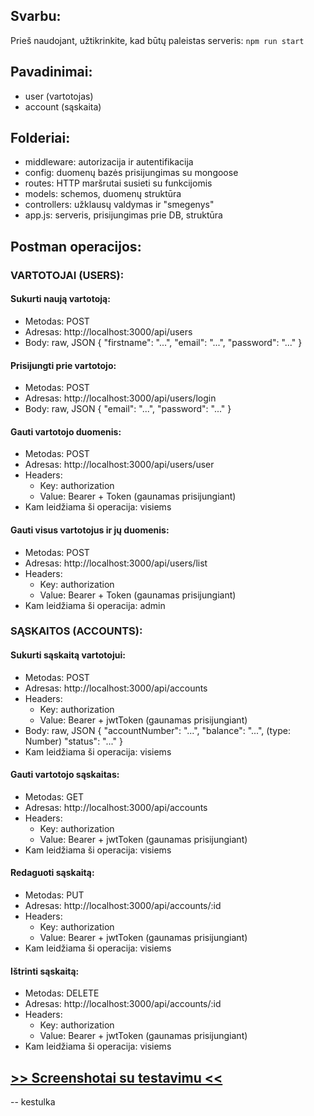 <!-- ! OUT OF DATE -->

## Svarbu:

Prieš naudojant, užtikrinkite, kad būtų paleistas serveris: `npm run start`

## Pavadinimai:

-   user (vartotojas)
-   account (sąskaita)

## Folderiai:

-   middleware: autorizacija ir autentifikacija
-   config: duomenų bazės prisijungimas su mongoose
-   routes: HTTP maršrutai susieti su funkcijomis
-   models: schemos, duomenų struktūra
-   controllers: užklausų valdymas ir "smegenys"
-   app.js: serveris, prisijungimas prie DB, struktūra

## Postman operacijos:

### VARTOTOJAI (USERS):

#### Sukurti naują vartotoją:

-   Metodas: POST
-   Adresas: http://localhost:3000/api/users
-   Body: raw, JSON
    {
    "firstname": "...",
    "email": "...",
    "password": "..."
    }

#### Prisijungti prie vartotojo:

-   Metodas: POST
-   Adresas: http://localhost:3000/api/users/login
-   Body: raw, JSON
    {
    "email": "...",
    "password": "..."
    }

#### Gauti vartotojo duomenis:

-   Metodas: POST
-   Adresas: http://localhost:3000/api/users/user
-   Headers:
    -   Key: authorization
    -   Value: Bearer + Token (gaunamas prisijungiant)
-   Kam leidžiama ši operacija: visiems

#### Gauti visus vartotojus ir jų duomenis:

-   Metodas: POST
-   Adresas: http://localhost:3000/api/users/list
-   Headers:
    -   Key: authorization
    -   Value: Bearer + Token (gaunamas prisijungiant)
-   Kam leidžiama ši operacija: admin

### SĄSKAITOS (ACCOUNTS):

#### Sukurti sąskaitą vartotojui:

-   Metodas: POST
-   Adresas: http://localhost:3000/api/accounts
-   Headers:
    -   Key: authorization
    -   Value: Bearer + jwtToken (gaunamas prisijungiant)
-   Body: raw, JSON
    {
    "accountNumber": "...",
    "balance": "...", (type: Number)
    "status": "..."
    }
-   Kam leidžiama ši operacija: visiems

#### Gauti vartotojo sąskaitas:

-   Metodas: GET
-   Adresas: http://localhost:3000/api/accounts
-   Headers:
    -   Key: authorization
    -   Value: Bearer + jwtToken (gaunamas prisijungiant)
-   Kam leidžiama ši operacija: visiems

#### Redaguoti sąskaitą:

-   Metodas: PUT
-   Adresas: http://localhost:3000/api/accounts/:id
-   Headers:
    -   Key: authorization
    -   Value: Bearer + jwtToken (gaunamas prisijungiant)
-   Kam leidžiama ši operacija: visiems

#### Ištrinti sąskaitą:

-   Metodas: DELETE
-   Adresas: http://localhost:3000/api/accounts/:id
-   Headers:
    -   Key: authorization
    -   Value: Bearer + jwtToken (gaunamas prisijungiant)
-   Kam leidžiama ši operacija: visiems

## [>> Screenshotai su testavimu <<](https://docs.google.com/presentation/d/1QaUpaLDVA9Na-2hCP99Sl070LJfxaonmJ60svLGtbis/edit#slide=id.g2aafeda88d4_0_0)

-- kestulka
